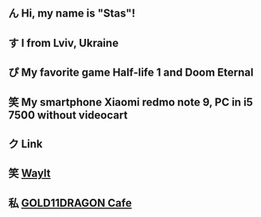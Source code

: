 ## ん Hi, my name is "Stas"!
## す I from Lviv, Ukraine
## ぴ My favorite game Half-life 1 and Doom Eternal
## 笑 My smartphone Xiaomi redmo note 9, PC in i5 7500 without videocart

## ク Link
## 笑 [**Waylt**](https://discord.gg/MPkmBtnA3S)
## 私 [**GOLD11DRAGON Cafe**](https://t.me/YourFavoriteCafe)
